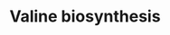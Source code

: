---
annotations:
- id: PW:0001285
  parent: classic metabolic pathway
  type: Pathway Ontology
  value: valine biosynthetic pathway
- id: PW:0000002
  parent: classic metabolic pathway
  type: Pathway Ontology
  value: classic metabolic pathway
authors:
- M.Braymer
- MaintBot
- Egonw
- Ddigles
- Eweitz
- Mkutmon
- Khanspers
citedin: ''
communities: []
description: 'The pathway of valine biosynthesis is a four-step pathway that shares
  all of its steps with the parallel pathway of isoleucine biosynthesis (https://www.wikipathways.org/pathways/WP250.html).
  These entwined pathways are part of the superpathway of branched chain amino acid
  biosynthesis, that generates not only isoleucine and valine, but also leucine.  As
  a consequence of having several of its component enzymes involved in the synthesis
  of three different amino acids, the pathway of isoleucine biosynthesis is subject
  to regulation by all three amino acids. The first step in the pathway is primarily
  inhibited by valine, along with inhibition by isoleucine and leucine. The potential
  disruption this might cause to the parallel isoleucine biosynthesis pathway step
  using the same enzymes is resolved by upregulation of an earlier step that is unique
  to isoleucine biosynthesis, as explained in the L-isoleucine biosynthesis I (from
  threonine) summary. In this way, valine biosynthesis can be regulated independently
  of isoleucine biosynthesis, despite all four valine biosynthesis enzymes also participating
  in isoleucine biosynthesis.  SOURCE: SGD pathways, http://pathway.yeastgenome.org/server.html'
last-edited: 2024-09-24
ndex: null
organisms:
- Saccharomyces cerevisiae
redirect_from:
- /index.php/Pathway:WP2
- /instance/WP2
- /instance/WP2_r135548
revision: r135548
schema-jsonld:
- '@context': https://schema.org/
  '@id': https://wikipathways.github.io/pathways/WP2.html
  '@type': Dataset
  creator:
    '@type': Organization
    name: WikiPathways
  description: 'The pathway of valine biosynthesis is a four-step pathway that shares
    all of its steps with the parallel pathway of isoleucine biosynthesis (https://www.wikipathways.org/pathways/WP250.html).
    These entwined pathways are part of the superpathway of branched chain amino acid
    biosynthesis, that generates not only isoleucine and valine, but also leucine.  As
    a consequence of having several of its component enzymes involved in the synthesis
    of three different amino acids, the pathway of isoleucine biosynthesis is subject
    to regulation by all three amino acids. The first step in the pathway is primarily
    inhibited by valine, along with inhibition by isoleucine and leucine. The potential
    disruption this might cause to the parallel isoleucine biosynthesis pathway step
    using the same enzymes is resolved by upregulation of an earlier step that is
    unique to isoleucine biosynthesis, as explained in the L-isoleucine biosynthesis
    I (from threonine) summary. In this way, valine biosynthesis can be regulated
    independently of isoleucine biosynthesis, despite all four valine biosynthesis
    enzymes also participating in isoleucine biosynthesis.  SOURCE: SGD pathways,
    http://pathway.yeastgenome.org/server.html'
  keywords:
  - (R)-2,3-dihydroxy-3-methylbutanoate
  - 2 pyruvate
  - 2-aceto-lactate
  - 2-oxoglutarate
  - 3-methyl-2-oxobutanoate
  - BAT1
  - BAT2
  - CO2
  - H+
  - H2O
  - ILV2
  - ILV3
  - ILV5
  - ILV6
  - L-glutamate
  - L-valine
  - NADP
  - NADPH
  license: CC0
  name: Valine biosynthesis
seo: CreativeWork
title: Valine biosynthesis
wpid: WP2
---